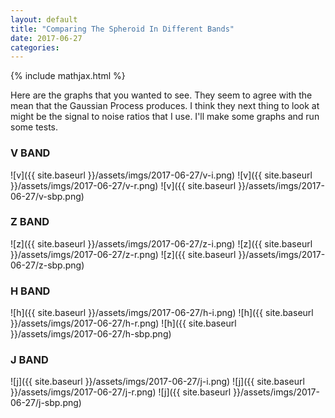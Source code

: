```yaml
---
layout: default
title: "Comparing The Spheroid In Different Bands"
date: 2017-06-27
categories:
---
```


{% include mathjax.html  %}

Here are the graphs that you wanted to see. They seem to agree with the mean that the Gaussian Process produces. I think they next thing to look at might be the signal to noise ratios that I use. I'll make some graphs and run some tests.

### V BAND

![v]({{ site.baseurl }}/assets/imgs/2017-06-27/v-i.png)
![v]({{ site.baseurl }}/assets/imgs/2017-06-27/v-r.png)
![v]({{ site.baseurl }}/assets/imgs/2017-06-27/v-sbp.png)

### Z BAND

![z]({{ site.baseurl }}/assets/imgs/2017-06-27/z-i.png)
![z]({{ site.baseurl }}/assets/imgs/2017-06-27/z-r.png)
![z]({{ site.baseurl }}/assets/imgs/2017-06-27/z-sbp.png)

### H BAND

![h]({{ site.baseurl }}/assets/imgs/2017-06-27/h-i.png)
![h]({{ site.baseurl }}/assets/imgs/2017-06-27/h-r.png)
![h]({{ site.baseurl }}/assets/imgs/2017-06-27/h-sbp.png)

### J BAND

![j]({{ site.baseurl }}/assets/imgs/2017-06-27/j-i.png)
![j]({{ site.baseurl }}/assets/imgs/2017-06-27/j-r.png)
![j]({{ site.baseurl }}/assets/imgs/2017-06-27/j-sbp.png)